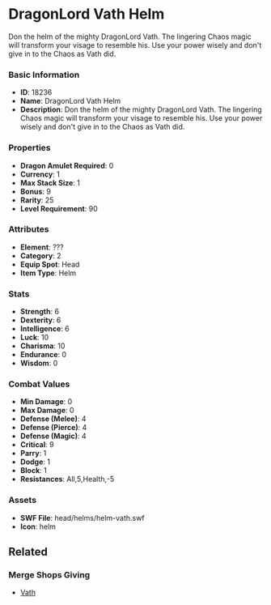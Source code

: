 # DragonLord Vath Helm

Don the helm of the mighty DragonLord Vath. The lingering Chaos magic will transform your visage to resemble his. Use your power wisely and don't give in to the Chaos as Vath did.

### Basic Information

- **ID**: 18236
- **Name**: DragonLord Vath Helm
- **Description**: Don the helm of the mighty DragonLord Vath. The lingering Chaos magic will transform your visage to resemble his. Use your power wisely and don&#039;t give in to the Chaos as Vath did.

### Properties

- **Dragon Amulet Required**: 0
- **Currency**: 1
- **Max Stack Size**: 1
- **Bonus**: 9
- **Rarity**: 25
- **Level Requirement**: 90

### Attributes

- **Element**: ???
- **Category**: 2
- **Equip Spot**: Head
- **Item Type**: Helm

### Stats

- **Strength**: 6
- **Dexterity**: 6
- **Intelligence**: 6
- **Luck**: 10
- **Charisma**: 10
- **Endurance**: 0
- **Wisdom**: 0

### Combat Values

- **Min Damage**: 0
- **Max Damage**: 0
- **Defense (Melee)**: 4
- **Defense (Pierce)**: 4
- **Defense (Magic)**: 4
- **Critical**: 9
- **Parry**: 1
- **Dodge**: 1
- **Block**: 1
- **Resistances**: All,5,Health,-5

### Assets

- **SWF File**: head/helms/helm-vath.swf
- **Icon**: helm

## Related

### Merge Shops Giving

- [Vath](../merge-shops/206-vath.md)

